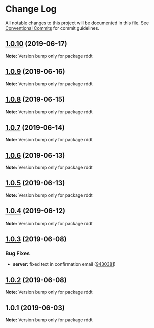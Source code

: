 # Change Log

All notable changes to this project will be documented in this file.
See [Conventional Commits](https://conventionalcommits.org) for commit guidelines.

## [1.0.10](https://github.com/krisScript/fullstack-reddit-clone-ts-mern/compare/v1.0.9...v1.0.10) (2019-06-17)

**Note:** Version bump only for package rddt





## [1.0.9](https://github.com/krisScript/fullstack-reddit-clone-ts-mern/compare/v1.0.8...v1.0.9) (2019-06-16)

**Note:** Version bump only for package rddt





## [1.0.8](https://github.com/krisScript/fullstack-reddit-clone-ts-mern/compare/v1.0.7...v1.0.8) (2019-06-15)

**Note:** Version bump only for package rddt





## [1.0.7](https://github.com/krisScript/fullstack-reddit-clone-ts-mern/compare/v1.0.6...v1.0.7) (2019-06-14)

**Note:** Version bump only for package rddt





## [1.0.6](https://github.com/krisScript/fullstack-reddit-clone-ts-mern/compare/v1.0.5...v1.0.6) (2019-06-13)

**Note:** Version bump only for package rddt





## [1.0.5](https://github.com/krisScript/fullstack-reddit-clone-ts-mern/compare/v1.0.4...v1.0.5) (2019-06-13)

**Note:** Version bump only for package rddt





## [1.0.4](https://github.com/krisScript/fullstack-reddit-clone-ts-mern/compare/v1.0.3...v1.0.4) (2019-06-12)

**Note:** Version bump only for package rddt





## [1.0.3](https://github.com/krisScript/fullstack-reddit-clone-ts-mern/compare/v1.0.2...v1.0.3) (2019-06-08)


### Bug Fixes

* **server:** fixed text in confirmation email ([9430381](https://github.com/krisScript/fullstack-reddit-clone-ts-mern/commit/9430381))





## [1.0.2](https://github.com/krisScript/fullstack-reddit-clone-ts-mern/compare/v1.0.1...v1.0.2) (2019-06-08)

**Note:** Version bump only for package rddt





## 1.0.1 (2019-06-03)

**Note:** Version bump only for package rddt
